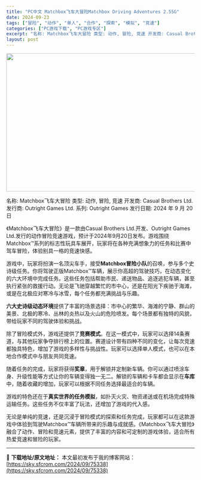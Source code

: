 ```yaml
---
title: "PC中文 Matchbox飞车大冒险Matchbox Driving Adventures 2.55G"
date: 2024-09-23
tags: ["冒险", "动作", "单人", "合作", "探索", "模拟", "竞速"]
categories: ["PC游戏下载", "PC游戏专区"]
excerpt: "名称: Matchbox飞车大冒险 类型: 动作, 冒险, 竞速 开发商: Casual Brothers Ltd. 发行商: Outright Games Ltd. 系列: Outright Games 发行日期: 2024 年 9 月 20 日 《Matchbox飞车大冒险》是一款由Casual&hellip;"
layout: post
---
```


<img class="aligncenter size-full wp-image-75339" src="https://sky.sfcrom.com/wp-content/uploads/2024/09/2024092306285179.webp" alt="" width="660" height="370" />

名称: Matchbox飞车大冒险
类型: 动作, 冒险, 竞速
开发商: Casual Brothers Ltd.
发行商: Outright Games Ltd.
系列: Outright Games
发行日期: 2024 年 9 月 20 日

《Matchbox飞车大冒险》是一款由Casual Brothers Ltd.开发、Outright Games Ltd.发行的动作冒险竞速游戏，预计于2024年9月20日发布。游戏围绕Matchbox™系列的标志性玩具车展开，玩家将在各种充满想象力的任务和比赛中驾车冒险，体验别具一格的竞速快感。

游戏中，玩家将扮演一名顶尖车手，接受<strong>Matchbox冒险小队</strong>的召唤，参与多个史诗级任务。你将驾驶正版Matchbox™车辆，展示你高超的驾驶技巧，在动态变化的六大环境中完成任务。这些任务包括帮助市民、递送物品、追逐逃犯车辆，甚至执行紧张的救援行动。无论是飞驰穿越繁忙的市中心，还是在阳光下疾驰于海滩，或是在北极应对寒冷与冰雪，每个任务都充满挑战与乐趣。

<strong>六大史诗级动态环境</strong>提供了丰富的场景选择：市中心的繁华、海滩的宁静、群山的美景、北极的寒冷、丛林的炎热以及火山的危险喷发。每个场景都有独特的风貌，带给玩家不同的驾驶体验和挑战。

除了冒险模式外，游戏还提供了<strong>竞赛模式</strong>。在这一模式中，玩家可以选择14条赛道，与其他玩家争夺排行榜上的位置。赛道设计带有四种不同的变化，让每次竞速都独具特色，增加了游戏的多样性与挑战性。玩家可以选择单人模式，也可以在本地合作模式中与朋友共同竞速。

随着任务的完成，玩家将获得<strong>奖章</strong>，用于解锁并定制新车辆。你可以通过喷涂车身、升级性能等方式让你的车辆变得独一无二。解锁的车辆和卡车都会显示在<strong>车库</strong>中，随着收藏的增加，玩家可以根据不同任务选择最适合的车辆。

游戏的特色还在于<strong>真实世界的任务模拟</strong>，如扑灭火灾、物资递送或在机场完成特殊运输任务。这些任务不仅丰富了玩法，还增加了游戏的代入感。

无论是单纯的竞速，还是沉浸于冒险模式的探索和任务完成，玩家都可以在这款游戏中体验到驾驶Matchbox™车辆所带来的乐趣与成就感。《Matchbox飞车大冒险》融合了动作、冒险和竞速元素，提供了丰富的内容和可定制的游戏体验，适合所有热爱竞速和冒险的玩家。

---
📖 **下载地址/原文地址：** 本文最初发布于我的博客网站：[https://sky.sfcrom.com/2024/09/75338](https://sky.sfcrom.com/2024/09/75338)
